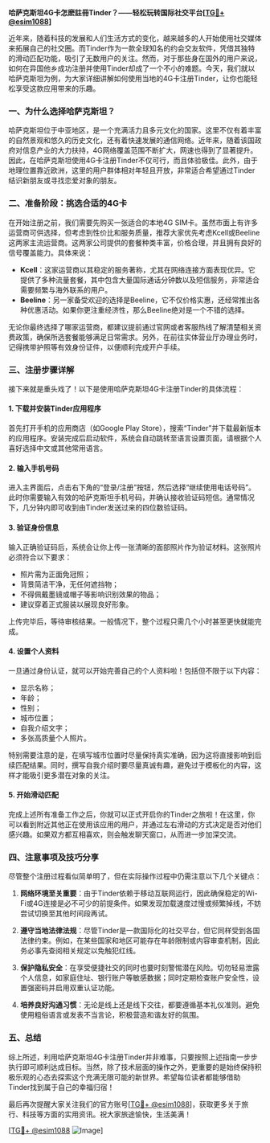 **哈萨克斯坦4G卡怎麽註冊Tinder？——轻松玩转国际社交平台[[TG💪+ @esim1088](https://t.me/s/esim1088)]**

近年来，随着科技的发展和人们生活方式的变化，越来越多的人开始使用社交媒体来拓展自己的社交圈。而Tinder作为一款全球知名的约会交友软件，凭借其独特的滑动匹配功能，吸引了无数用户的关注。然而，对于那些身在国外的用户来说，如何在异国他乡成功注册并使用Tinder却成了一个不小的难题。今天，我们就以哈萨克斯坦为例，为大家详细讲解如何使用当地的4G卡注册Tinder，让你也能轻松享受这款应用带来的乐趣。

### **一、为什么选择哈萨克斯坦？**

哈萨克斯坦位于中亚地区，是一个充满活力且多元文化的国家。这里不仅有着丰富的自然景观和悠久的历史文化，还有着快速发展的通信网络。近年来，随着该国政府对信息产业的大力扶持，4G网络覆盖范围不断扩大，网速也得到了显著提升。因此，在哈萨克斯坦使用4G卡注册Tinder不仅可行，而且体验极佳。此外，由于地理位置靠近欧洲，这里的用户群体相对年轻且开放，非常适合希望通过Tinder结识新朋友或寻找恋爱对象的朋友。

### **二、准备阶段：挑选合适的4G卡**

在开始注册之前，我们需要先购买一张适合的本地4G SIM卡。虽然市面上有许多运营商可供选择，但考虑到性价比和服务质量，推荐大家优先考虑Kcell或Beeline这两家主流运营商。这两家公司提供的套餐种类丰富，价格合理，并且拥有良好的信号覆盖能力。具体来说：

- **Kcell**：这家运营商以其稳定的服务著称，尤其在网络连接方面表现优异。它提供了多种流量套餐，其中包含大量国际通话分钟数以及短信服务，非常适合需要频繁与海外联系的用户。
- **Beeline**：另一家备受欢迎的选择是Beeline，它不仅价格实惠，还经常推出各种优惠活动。如果你更注重经济性，那么Beeline绝对是一个不错的选择。

无论你最终选择了哪家运营商，都建议提前通过官网或者客服热线了解清楚相关资费政策，确保所选套餐能够满足日常需求。另外，在前往实体营业厅办理业务时，记得携带护照等有效身份证件，以便顺利完成开户手续。

### **三、注册步骤详解**

接下来就是重头戏了！以下是使用哈萨克斯坦4G卡注册Tinder的具体流程：

#### **1. 下载并安装Tinder应用程序**
首先打开手机的应用商店（如Google Play Store），搜索“Tinder”并下载最新版本的应用程序。安装完成后启动软件，系统会自动跳转至语言设置页面，请根据个人喜好选择中文或其他常用语言。

#### **2. 输入手机号码**
进入主界面后，点击右下角的“登录/注册”按钮，然后选择“继续使用电话号码”。此时你需要输入有效的哈萨克斯坦手机号码，并确认接收验证码短信。通常情况下，几分钟内即可收到由Tinder发送过来的四位数验证码。

#### **3. 验证身份信息**
输入正确验证码后，系统会让你上传一张清晰的面部照片作为验证材料。这张照片必须符合以下要求：
- 照片需为正面免冠照；
- 背景简洁干净，无任何遮挡物；
- 不得佩戴墨镜或帽子等影响识别效果的物品；
- 建议穿着正式服装以展现良好形象。

上传完毕后，等待审核结果。一般情况下，整个过程只需几个小时甚至更快就能完成。

#### **4. 设置个人资料**
一旦通过身份认证，就可以开始完善自己的个人资料啦！包括但不限于以下内容：
- 显示名称；
- 年龄；
- 性别；
- 城市位置；
- 自我介绍文字；
- 多张高质量个人照片。

特别需要注意的是，在填写城市位置时尽量保持真实准确，因为这将直接影响到后续匹配结果。同时，撰写自我介绍时要尽量真诚有趣，避免过于模板化的内容，这样才能吸引更多潜在对象的关注。

#### **5. 开始滑动匹配**
完成上述所有准备工作之后，你就可以正式开启你的Tinder之旅啦！在这里，你可以看到附近其他正在使用该应用的用户，并通过左右滑动的方式决定是否对他们感兴趣。如果双方都互相喜欢，则会触发聊天窗口，从而进一步加深交流。

### **四、注意事项及技巧分享**

尽管整个注册过程看似简单明了，但在实际操作过程中仍需注意以下几个关键点：

1. **网络环境至关重要**：由于Tinder依赖于移动互联网运行，因此确保稳定的Wi-Fi或4G连接是必不可少的前提条件。如果发现加载速度过慢或频繁掉线，不妨尝试切换至其他时间段再试。

2. **遵守当地法律法规**：尽管Tinder是一款国际化的社交平台，但它同样受到各国法律约束。例如，在某些国家和地区可能存在年龄限制或内容审查机制，因此务必事先查阅相关规定以免触犯红线。

3. **保护隐私安全**：在享受便捷社交的同时也要时刻警惕潜在风险。切勿轻易泄露个人信息，如家庭住址、银行账户等敏感数据；同时定期检查账户安全性，设置强密码并启用双重认证功能。

4. **培养良好沟通习惯**：无论是线上还是线下交往，都要遵循基本礼仪准则。避免使用粗俗语言或发表不当言论，积极营造和谐友好的氛围。

### **五、总结**

综上所述，利用哈萨克斯坦4G卡注册Tinder并非难事，只要按照上述指南一步步执行即可顺利达成目标。当然，除了技术层面的操作之外，更重要的是始终保持积极乐观的心态去探索这个充满无限可能的新世界。希望每位读者都能够借助Tinder找到属于自己的幸福归宿！

最后再次提醒大家关注我们的官方账号[[TG💪+ @esim1088](https://t.me/s/esim1088)]，获取更多关于旅行、科技等方面的实用资讯。祝大家旅途愉快，生活美满！

[[TG💪+ @esim1088](https://t.me/s/esim1088) ![Image](https://i.postimg.cc/4NQfJmqS/Snipaste-2025-05-13-00-14-12.png)]